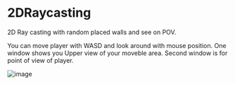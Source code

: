 # 2DRaycasting
2D Ray casting with random placed walls and see on POV.

You can move player with WASD and look around with mouse position. One window shows you Upper view of your moveble area. Second window is for point of view of player.

![image](https://github.com/SMDHuman/2DRaycasting/blob/main/Screenshot_2.png)
